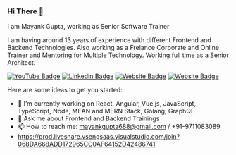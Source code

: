 ### Hi There 👋
I am Mayank Gupta, working as Senior Software Trainer

I am having around 13 years of experience with different Frontend and Backend Technologies. Also working as a Frelance Corporate and Online Trainer and Mentoring for Multiple Technology. Working full time as a Senior Architect.

[![YouTube Badge](https://img.shields.io/badge/YouTube-TechnoFunnel-red)](https://www.youtube.com/technofunnel)
[![Linkedin Badge](https://img.shields.io/badge/-MayankGupta-blue?style=flat-square&logo=Linkedin&logoColor=white&link=https://https://www.linkedin.com/in/mayank-gupta-a34ba056/)](https://www.linkedin.com/in/mayank-gupta-a34ba056/)
[![Website Badge](https://img.shields.io/badge/WebSite-TechnoFunnel-green)](https://technofunnel.in)
[![Website Badge](https://img.shields.io/badge/Medium-MayankGupta-yellow)](https://medium.com/technofunnel)

Here are some ideas to get you started:

- 🔭 I’m currently working on React, Angular, Vue.js, JavaScript, TypeScript, Node, MEAN and MERN Stack, Golang, GraphQL
- 💬 Ask me about Frontend and Backend Trainings
- 📫 How to reach me: mayankgupta688@gmail.com / +91-9711083089
- https://prod.liveshare.vsengsaas.visualstudio.com/join?068DA668ADD172965CC0AF64152D42486741
